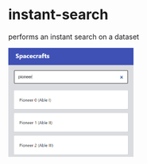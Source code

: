 # instant-search
performs an instant search on a dataset
<p>
  <img src="./instant-search.png" width="50%">
</p>